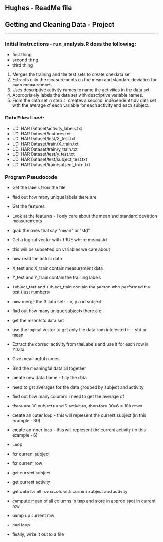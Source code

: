 ## Hughes - ReadMe file 
##  Getting and Cleaning Data - Project
-----------

### Initial Instructions - run_analysis.R  does the following:

* first thing
* second thing
* third thing

1. Merges the training and the test sets to create one data set.
2. Extracts only the measurements on the mean and standard deviation for each measurement. 
3. Uses descriptive activity names to name the activities in the data set
4. Appropriately labels the data set with descriptive variable names. 
5. From the data set in step 4, creates a second, independent tidy data set with the average of each variable for each activity and each subject.

### Data Files Used:
* UCI HAR Dataset/activity_labels.txt
* UCI HAR Dataset/features.txt
* UCI HAR Dataset/test/X_test.txt
* UCI HAR Dataset/train/X_train.txt
* UCI HAR Dataset/train/y_train.txt
* UCI HAR Dataset/test/y_test.txt
* UCI HAR Dataset/test/subject_test.txt
* UCI HAR Dataset/train/subject_train.txt

### Program Pseudocode

* Get the labels from the file
* find out how many unique labels there are

* Get the features
* Look at the features - I only care about the mean and standard deviation measurements
* grab the ones that say "mean" or "std"
* Get a logical vector with TRUE where mean/std 
* this will be subsetted on variables we care about

* now read the actual data
* X_test and X_train contain measurement data
* Y_test and Y_train contain the training labels
* subject_test and subject_train contain the person who performed the test (just numbers)


* now merge the 3 data sets - x, y and subject
* find out how many unique subjects there are

* get the mean/std data set
* use the logical vector to get only the data i am interested in - std or mean

* Extract the correct activity from theLabels and use it for each row in YData
* Give meaningful names

* Bind the meaningful data  all together

* create new data frame - tidy the data

* need to get averages for the data grouped by subject and activity
* find out how many columns i need to get the average of

* there are 30 subjects and 6 activities, therefore 30*6 = 180 rows
* create an outer loop - this will represent the current subject (in this example - 30)
* create an inner loop - this will represent the current activity (in this example - 6)

* Loop
* for current subject
* for current row
* get current subject
* get current activity
* get data for all rows/cols with current subject and activity
* compute mean of all columns in tmp and store in approp spot in current row
* bump up current row
* end loop

* finally, write it out to a file





